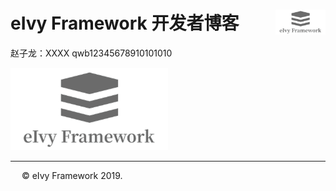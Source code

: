 # <div style="height:40px"><div style="float:left">eIvy Framework 开发者博客</div> <div style="float:right"><img width="80" height="40" src="../../Logo.png"></img></div></div>

赵子龙：XXXX qwb12345678910101010

<img src="../Photo/Logo.png"/>

---
&emsp; &copy; eIvy Framework 2019.




